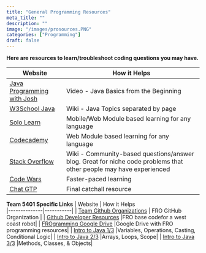 ```yaml
---
title: "General Programming Resources"
meta_title: ""
description: ""
image: "/images/prosources.PNG"
categories: ["Programming"]
draft: false
---
```


**Here are resources to learn/troubleshoot coding questions you may have.**

| Website      | How it Helps     
|--------------|-----------|
| [Java Programming with Josh](https://www.youtube.com/watch?v=eIrMbAQSU34) | Video - Java Basics from the Beginning |
| [W3School Java](https://www.w3schools.com/java/default.asp) | Wiki - Java Topics separated by page |
| [Solo Learn](https://www.sololearn.com/) | Mobile/Web Module based learning for any language |
| [Codecademy](https://www.codecademy.com/) |Web Module based learning for any language|
| [Stack Overflow](https://stackoverflow.com/) |Wiki - Community-based questions/answer blog. Great for niche code problems that other people may have experienced|
| [Code Wars](https://www.codewars.com/) |Faster-paced learning|
| [Chat GTP](https://chat.openai.com/auth/login) |	Final catchall resource|/

**Team 5401 Specific Links**
| Website      | How it Helps     
|--------------|-----------|
| [Team Github Organizations](https://github.com/FRO5401) | FRO GitHub Organization |
| [Github Developer Resources](https://github.com/FRO5401/FRC5401DevResources) |FRO base codefor a west coast robot|
| [FROgramming Google Drive](https://drive.google.com/drive/folders/1BsakcuIlOZFGdcKIceLlfddnq5z6MTBJ?fbclid=IwAR1mBiUqJy-ghAmhdYa4RXjjeLQ-0HGiT-Vs03-C465jwEg0cZCHpEabado) |Google Drive with FRO programming resources|
| [Intro to Java 1/3](https://drive.google.com/drive/folders/1BsakcuIlOZFGdcKIceLlfddnq5z6MTBJ?fbclid=IwAR1mBiUqJy-ghAmhdYa4RXjjeLQ-0HGiT-Vs03-C465jwEg0cZCHpEabado) |Variables, Operations, Casting, Conditional Logic|
| [Intro to Java 2/3](https://drive.google.com/drive/folders/1BsakcuIlOZFGdcKIceLlfddnq5z6MTBJ?fbclid=IwAR1mBiUqJy-ghAmhdYa4RXjjeLQ-0HGiT-Vs03-C465jwEg0cZCHpEabado) |Arrays, Loops, Scope|
| [Intro to Java 3/3](https://drive.google.com/drive/folders/1BsakcuIlOZFGdcKIceLlfddnq5z6MTBJ?fbclid=IwAR1mBiUqJy-ghAmhdYa4RXjjeLQ-0HGiT-Vs03-C465jwEg0cZCHpEabado) |Methods, Classes, & Objects|
